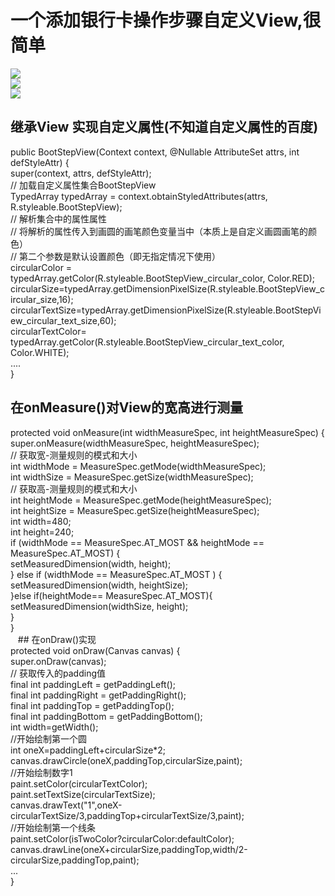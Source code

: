 #  一个添加银行卡操作步骤自定义View,很简单<br>
![](https://github.com/wenzhimin/BootStepView/blob/master/apk/bank1.jpg)<br>
![](https://github.com/wenzhimin/BootStepView/blob/master/apk/bank2.jpg)<br>
![](https://github.com/wenzhimin/BootStepView/blob/master/apk/bank3.jpg)<br>
## 继承View 实现自定义属性(不知道自定义属性的百度)<br>
public BootStepView(Context context, @Nullable AttributeSet attrs, int defStyleAttr) {<br>
        super(context, attrs, defStyleAttr);<br>
        // 加载自定义属性集合BootStepView<br>
        TypedArray typedArray = context.obtainStyledAttributes(attrs, R.styleable.BootStepView);<br>
        // 解析集合中的属性属性<br>
        // 将解析的属性传入到画圆的画笔颜色变量当中（本质上是自定义画圆画笔的颜色）<br>
        // 第二个参数是默认设置颜色（即无指定情况下使用）<br>
        circularColor = typedArray.getColor(R.styleable.BootStepView_circular_color, Color.RED);<br>
        circularSize=typedArray.getDimensionPixelSize(R.styleable.BootStepView_circular_size,16);<br>
        circularTextSize=typedArray.getDimensionPixelSize(R.styleable.BootStepView_circular_text_size,60);<br>
        circularTextColor= typedArray.getColor(R.styleable.BootStepView_circular_text_color, Color.WHITE);<br>
        ....<br>
    }<br>
## 在onMeasure()对View的宽高进行测量<br>
protected void onMeasure(int widthMeasureSpec, int heightMeasureSpec) {<br>
        super.onMeasure(widthMeasureSpec, heightMeasureSpec);<br>
        // 获取宽-测量规则的模式和大小<br>
        int widthMode = MeasureSpec.getMode(widthMeasureSpec);<br>
        int widthSize = MeasureSpec.getSize(widthMeasureSpec);<br>
        // 获取高-测量规则的模式和大小<br>
        int heightMode = MeasureSpec.getMode(heightMeasureSpec);<br>
        int heightSize = MeasureSpec.getSize(heightMeasureSpec);<br>
        int width=480;<br>
        int height=240;<br>
        if (widthMode == MeasureSpec.AT_MOST && heightMode == MeasureSpec.AT_MOST) {<br>
            setMeasuredDimension(width, height);<br>
        } else if (widthMode == MeasureSpec.AT_MOST ) {<br>
            setMeasuredDimension(width, heightSize);<br>
        }else if(heightMode== MeasureSpec.AT_MOST){<br>
            setMeasuredDimension(widthSize, height);<br>
        }<br>
    }<br>
    ## 在onDraw()实现<br>
    protected void onDraw(Canvas canvas) {<br>
        super.onDraw(canvas);<br>
        // 获取传入的padding值<br>
        final int paddingLeft = getPaddingLeft();<br>
        final int paddingRight = getPaddingRight();<br>
        final int paddingTop = getPaddingTop();<br>
        final int paddingBottom = getPaddingBottom();<br>
        int width=getWidth();<br>
        //开始绘制第一个圆<br>
        int oneX=paddingLeft+circularSize*2;<br>
        canvas.drawCircle(oneX,paddingTop,circularSize,paint);<br>
        //开始绘制数字1<br>
        paint.setColor(circularTextColor);<br>
        paint.setTextSize(circularTextSize);<br>
        canvas.drawText("1",oneX-circularTextSize/3,paddingTop+circularTextSize/3,paint);<br>
        //开始绘制第一个线条<br>
        paint.setColor(isTwoColor?circularColor:defaultColor);<br>
        canvas.drawLine(oneX+circularSize,paddingTop,width/2-circularSize,paddingTop,paint);<br>
        ...<br>
    }<br>

